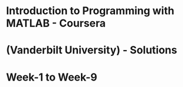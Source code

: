 # Introduction to Programming with MATLAB - Coursera
# (Vanderbilt University) - Solutions 
# Week-1 to Week-9

